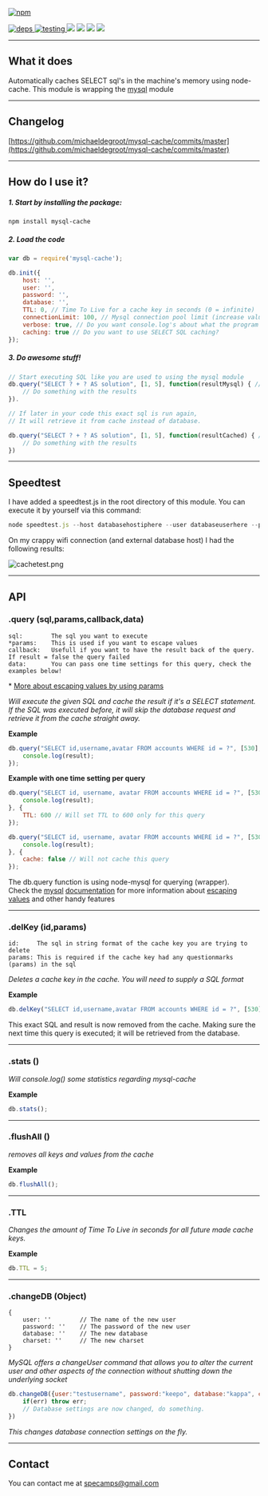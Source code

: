 [ ![npm](https://nodei.co/npm/mysql-cache.png?downloads=true&downloadRank=true&stars=true) ](https://www.npmjs.com/package/mysql-cache "npmjs")

[ ![](https://david-dm.org/michaeldegroot/mysql-cache.svg "deps") ](https://david-dm.org/michaeldegroot/mysql-cache "david-dm")
[ ![](https://travis-ci.org/michaeldegroot/mysql-cache.svg?branch=master "testing") ](https://travis-ci.org/michaeldegroot/mysql-cache "travis-ci")
[ ![](https://coveralls.io/repos/michaeldegroot/mysql-cache/badge.svg?branch=master&service=github)](https://coveralls.io/github/michaeldegroot/mysql-cache?branch=master)
![](https://img.shields.io/badge/Node-%3E%3D0.10-green.svg)
![](https://img.shields.io/npm/dt/mysql-cache.svg)
![](https://img.shields.io/npm/l/mysql-cache.svg)

___
## What it does
Automatically caches SELECT sql's in the machine's memory using node-cache. This module is wrapping the [mysql](https://www.npmjs.com/package/mysql) module
___
## Changelog

[https://github.com/michaeldegroot/mysql-cache/commits/master](https://github.com/michaeldegroot/mysql-cache/commits/master)
___
##  How do I use it?

##### 1. Start by installing the package:
    npm install mysql-cache

##### 2. Load the code
```javascript
var db = require('mysql-cache');

db.init({
    host: '',
    user: '',
    password: '',
    database: '',
    TTL: 0, // Time To Live for a cache key in seconds (0 = infinite)
    connectionLimit: 100, // Mysql connection pool limit (increase value if you are having problems)
    verbose: true, // Do you want console.log's about what the program is doing?
    caching: true // Do you want to use SELECT SQL caching?
});
```
##### 3. Do awesome stuff!
```javascript
// Start executing SQL like you are used to using the mysql module
db.query("SELECT ? + ? AS solution", [1, 5], function(resultMysql) { // will be cached
    // Do something with the results
}).

// If later in your code this exact sql is run again,
// It will retrieve it from cache instead of database.

db.query("SELECT ? + ? AS solution", [1, 5], function(resultCached) { // from cache because same sql
    // Do something with the results
})
```

___
## Speedtest

I have added a speedtest.js in the root directory of this module. You can execute it by yourself via this command:
```javascript
node speedtest.js --host databasehostiphere --user databaseuserhere --pass databasepasswordhere --database databasenamehere
```

On my crappy wifi connection (and external database host) I had the following results:

![cachetest.png](https://bitbucket.org/repo/jjGr8o/images/418494615-cachetest.png)
___
## API

###  .query (sql,params,callback,data)
    sql:        The sql you want to execute
    *params:    This is used if you want to escape values
    callback:   Usefull if you want to have the result back of the query. If result = false the query failed
    data:       You can pass one time settings for this query, check the examples below!
\* [More about escaping values by using params](https://github.com/felixge/node-mysql/blob/master/Readme.md#escaping-query-values)

_Will execute the given SQL and cache the result if it's a SELECT statement.   
If the SQL was executed before, it will skip the database request and retrieve it from the cache straight away._

__Example__

```javascript
db.query("SELECT id,username,avatar FROM accounts WHERE id = ?", [530], function(result) {
    console.log(result);
});
```

__Example with one time setting per query__

```javascript
db.query("SELECT id, username, avatar FROM accounts WHERE id = ?", [530], function(result) {
    console.log(result);
}, {
    TTL: 600 // Will set TTL to 600 only for this query
});

db.query("SELECT id, username, avatar FROM accounts WHERE id = ?", [530], function(result) {
    console.log(result);
}, {
    cache: false // Will not cache this query
});
```

The db.query function is using node-mysql for querying (wrapper).  
Check the [mysql](https://www.npmjs.com/package/mysql) [documentation](https://github.com/felixge/node-mysql/blob/master/Readme.md) for more information about [escaping values](https://github.com/felixge/node-mysql/blob/master/Readme.md#escaping-query-values) and other handy features
___
### .delKey (id,params)
    id:     The sql in string format of the cache key you are trying to delete
    params: This is required if the cache key had any questionmarks (params) in the sql
_Deletes a cache key in the cache. You will need to supply a SQL format_

__Example__

```javascript
db.delKey("SELECT id,username,avatar FROM accounts WHERE id = ?", [530]);
```

This exact SQL and result is now removed from the cache. Making sure the next time this query is executed; it will be retrieved from the database.
___
###  .stats ()
_Will console.log() some statistics regarding mysql-cache_

__Example__

```javascript
db.stats();
```
___
###  .flushAll ()
_removes all keys and values from the cache_

__Example__

```javascript
db.flushAll();
```
___
###  .TTL 
_Changes the amount of Time To Live in seconds for all future made cache keys._

__Example__

```javascript
db.TTL = 5;
```
___
### .changeDB (Object)
    {
        user: ''        // The name of the new user
        password: ''    // The password of the new user
        database: ''    // The new database 
        charset: ''     // The new charset
    }
_MySQL offers a changeUser command that allows you to alter the current user and other aspects of the connection without shutting down the underlying socket_

```javascript
db.changeDB({user:"testusername", password:"keepo", database:"kappa", charset:"utf8"}, function(err){
    if(err) throw err;
    // Database settings are now changed, do something.
})
```

_This changes database connection settings on the fly._

 ___
## Contact
You can contact me at specamps@gmail.com